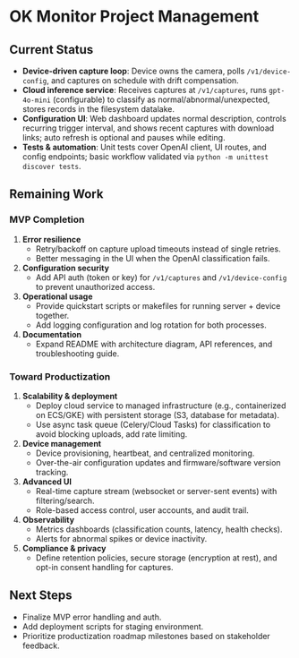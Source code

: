 ﻿# OK Monitor Project Management

## Current Status

- **Device-driven capture loop**: Device owns the camera, polls `/v1/device-config`, and captures on schedule with drift compensation.
- **Cloud inference service**: Receives captures at `/v1/captures`, runs `gpt-4o-mini` (configurable) to classify as normal/abnormal/unexpected, stores records in the filesystem datalake.
- **Configuration UI**: Web dashboard updates normal description, controls recurring trigger interval, and shows recent captures with download links; auto refresh is optional and pauses while editing.
- **Tests & automation**: Unit tests cover OpenAI client, UI routes, and config endpoints; basic workflow validated via `python -m unittest discover tests`.

## Remaining Work

### MVP Completion

1. **Error resilience**
   - Retry/backoff on capture upload timeouts instead of single retries.
   - Better messaging in the UI when the OpenAI classification fails.
2. **Configuration security**
   - Add API auth (token or key) for `/v1/captures` and `/v1/device-config` to prevent unauthorized access.
3. **Operational usage**
   - Provide quickstart scripts or makefiles for running server + device together.
   - Add logging configuration and log rotation for both processes.
4. **Documentation**
   - Expand README with architecture diagram, API references, and troubleshooting guide.

### Toward Productization

1. **Scalability & deployment**
   - Deploy cloud service to managed infrastructure (e.g., containerized on ECS/GKE) with persistent storage (S3, database for metadata).
   - Use async task queue (Celery/Cloud Tasks) for classification to avoid blocking uploads, add rate limiting.
2. **Device management**
   - Device provisioning, heartbeat, and centralized monitoring.
   - Over-the-air configuration updates and firmware/software version tracking.
3. **Advanced UI**
   - Real-time capture stream (websocket or server-sent events) with filtering/search.
   - Role-based access control, user accounts, and audit trail.
4. **Observability**
   - Metrics dashboards (classification counts, latency, health checks).
   - Alerts for abnormal spikes or device inactivity.
5. **Compliance & privacy**
   - Define retention policies, secure storage (encryption at rest), and opt-in consent handling for captures.

## Next Steps

- Finalize MVP error handling and auth.
- Add deployment scripts for staging environment.
- Prioritize productization roadmap milestones based on stakeholder feedback.
